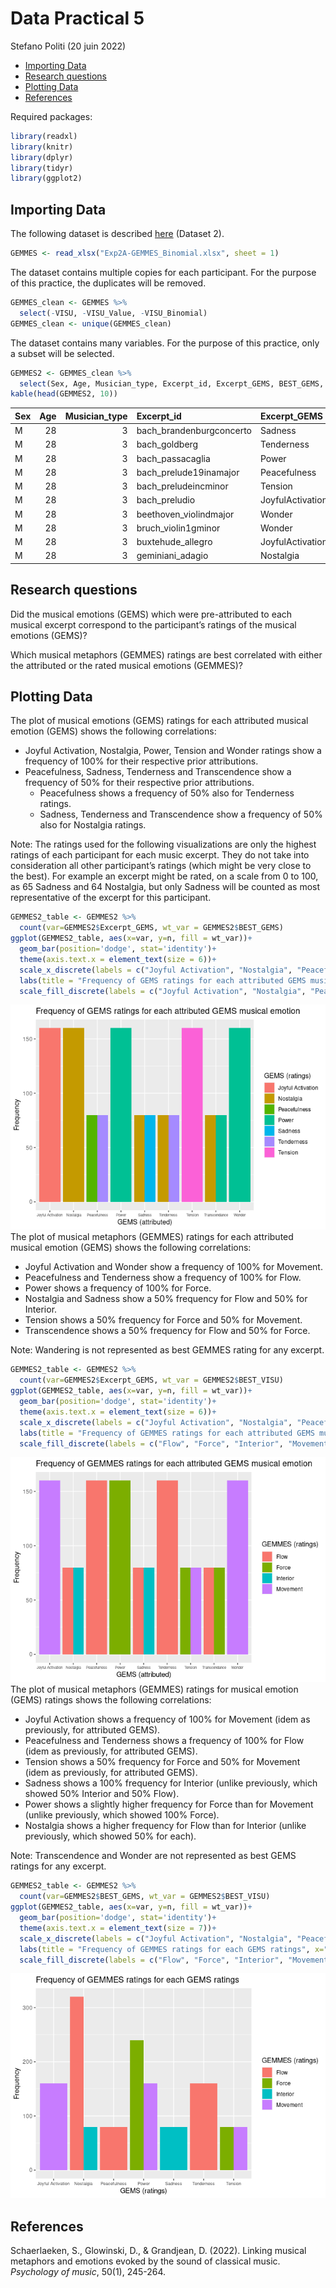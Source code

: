Data Practical 5
================
Stefano Politi
(20 juin 2022)

-   [Importing Data](#importing-data)
-   [Research questions](#research-questions)
-   [Plotting Data](#plotting-data)
-   [References](#references)

Required packages:

``` r
library(readxl)
library(knitr)
library(dplyr)
library(tidyr)
library(ggplot2)
```

## Importing Data

The following dataset is described
[here](https://github.com/StefPo21/IntroDataScience/tree/main/3_data/2_Data.md#Importing-External-Data)
(Dataset 2).

``` r
GEMMES <- read_xlsx("Exp2A-GEMMES_Binomial.xlsx", sheet = 1)
```

The dataset contains multiple copies for each participant. For the
purpose of this practice, the duplicates will be removed.

``` r
GEMMES_clean <- GEMMES %>%
  select(-VISU, -VISU_Value, -VISU_Binomial)
GEMMES_clean <- unique(GEMMES_clean)
```

The dataset contains many variables. For the purpose of this practice,
only a subset will be selected.

``` r
GEMMES2 <- GEMMES_clean %>%
  select(Sex, Age, Musician_type, Excerpt_id, Excerpt_GEMS, BEST_GEMS, BEST_VA, BEST_VISU)
kable(head(GEMMES2, 10))
```

| Sex | Age | Musician_type | Excerpt_id               | Excerpt_GEMS     | BEST_GEMS             | BEST_VA    | BEST_VISU     |
|:----|----:|--------------:|:-------------------------|:-----------------|:----------------------|:-----------|:--------------|
| M   |  28 |             3 | bach_brandenburgconcerto | Sadness          | GEMS_Nostalgia        | VA_Arousal | VISU_Flow     |
| M   |  28 |             3 | bach_goldberg            | Tenderness       | GEMS_Tenderness       | VA_Valence | VISU_Flow     |
| M   |  28 |             3 | bach_passacaglia         | Power            | GEMS_Power            | VA_Arousal | VISU_Force    |
| M   |  28 |             3 | bach_prelude19inamajor   | Peacefulness     | GEMS_Tenderness       | VA_Valence | VISU_Flow     |
| M   |  28 |             3 | bach_preludeincminor     | Tension          | GEMS_Tension          | VA_Valence | VISU_Movement |
| M   |  28 |             3 | bach_preludio            | JoyfulActivation | GEMS_JoyfulActivation | VA_Valence | VISU_Movement |
| M   |  28 |             3 | beethoven_violindmajor   | Wonder           | GEMS_Power            | VA_Valence | VISU_Movement |
| M   |  28 |             3 | bruch_violin1gminor      | Wonder           | GEMS_Power            | VA_Arousal | VISU_Movement |
| M   |  28 |             3 | buxtehude_allegro        | JoyfulActivation | GEMS_JoyfulActivation | VA_Valence | VISU_Movement |
| M   |  28 |             3 | geminiani_adagio         | Nostalgia        | GEMS_Nostalgia        | VA_Valence | VISU_Flow     |

## Research questions

Did the musical emotions (GEMS) which were pre-attributed to each
musical excerpt correspond to the participant’s ratings of the musical
emotions (GEMS)?

Which musical metaphors (GEMMES) ratings are best correlated with either
the attributed or the rated musical emotions (GEMMES)?

## Plotting Data

The plot of musical emotions (GEMS) ratings for each attributed musical
emotion (GEMS) shows the following correlations:

-   Joyful Activation, Nostalgia, Power, Tension and Wonder ratings show
    a frequency of 100% for their respective prior attributions.
-   Peacefulness, Sadness, Tenderness and Transcendence show a frequency
    of 50% for their respective prior attributions.
    -   Peacefulness shows a frequency of 50% also for Tenderness
        ratings.
    -   Sadness, Tenderness and Transcendence show a frequency of 50%
        also for Nostalgia ratings.

Note: The ratings used for the following visualizations are only the
highest ratings of each participant for each music excerpt. They do not
take into consideration all other participant’s ratings (which might be
very close to the best). For example an excerpt might be rated, on a
scale from 0 to 100, as 65 Sadness and 64 Nostalgia, but only Sadness
will be counted as most representative of the excerpt for this
participant.

``` r
GEMMES2_table <- GEMMES2 %>%
  count(var=GEMMES2$Excerpt_GEMS, wt_var = GEMMES2$BEST_GEMS)
ggplot(GEMMES2_table, aes(x=var, y=n, fill = wt_var))+
  geom_bar(position='dodge', stat='identity')+
  theme(axis.text.x = element_text(size = 6))+
  scale_x_discrete(labels = c("Joyful Activation", "Nostalgia", "Peacefulness", "Power", "Sadness", "Tenderness", "Tension", "Transcendance", "Wonder"))+
  labs(title = "Frequency of GEMS ratings for each attributed GEMS musical emotion", x="GEMS (attributed)", y="Frequency", fill = "GEMS (ratings)")+
  scale_fill_discrete(labels = c("Joyful Activation", "Nostalgia", "Peacefulness", "Power", "Sadness", "Tenderness", "Tension", "Transcendance", "Wonder"))
```

![](6_DataVisualisation2_files/figure-gfm/GEMS-1.png)<!-- --> The plot
of musical metaphors (GEMMES) ratings for each attributed musical
emotion (GEMS) shows the following correlations:

-   Joyful Activation and Wonder show a frequency of 100% for Movement.
-   Peacefulness and Tenderness show a frequency of 100% for Flow.
-   Power shows a frequency of 100% for Force.
-   Nostalgia and Sadness show a 50% frequency for Flow and 50% for
    Interior.
-   Tension shows a 50% frequency for Force and 50% for Movement.
-   Transcendence shows a 50% frequency for Flow and 50% for Force.

Note: Wandering is not represented as best GEMMES rating for any
excerpt.

``` r
GEMMES2_table <- GEMMES2 %>%
  count(var=GEMMES2$Excerpt_GEMS, wt_var = GEMMES2$BEST_VISU)
ggplot(GEMMES2_table, aes(x=var, y=n, fill = wt_var))+
  geom_bar(position='dodge', stat='identity')+
  theme(axis.text.x = element_text(size = 6))+
  scale_x_discrete(labels = c("Joyful Activation", "Nostalgia", "Peacefulness", "Power", "Sadness", "Tenderness", "Tension", "Transcendance", "Wonder"))+
  labs(title = "Frequency of GEMMES ratings for each attributed GEMS musical emotion", x="GEMS (attributed)", y="Frequency", fill = "GEMMES (ratings)")+
  scale_fill_discrete(labels = c("Flow", "Force", "Interior", "Movement"))
```

![](6_DataVisualisation2_files/figure-gfm/GEMSattr_GEMMES-1.png)<!-- -->
The plot of musical metaphors (GEMMES) ratings for musical emotion
(GEMS) ratings shows the following correlations:

-   Joyful Activation shows a frequency of 100% for Movement (idem as
    previously, for attributed GEMS).
-   Peacefulness and Tenderness shows a frequency of 100% for Flow (idem
    as previously, for attributed GEMS).
-   Tension shows a 50% frequency for Force and 50% for Movement (idem
    as previously, for attributed GEMS).
-   Sadness shows a 100% frequency for Interior (unlike previously,
    which showed 50% Interior and 50% Flow).
-   Power shows a slightly higher frequency for Force than for Movement
    (unlike previously, which showed 100% Force).
-   Nostalgia shows a higher frequency for Flow than for Interior
    (unlike previously, which showed 50% for each).

Note: Transcendence and Wonder are not represented as best GEMS ratings
for any excerpt.

``` r
GEMMES2_table <- GEMMES2 %>%
  count(var=GEMMES2$BEST_GEMS, wt_var = GEMMES2$BEST_VISU)
ggplot(GEMMES2_table, aes(x=var, y=n, fill = wt_var))+
  geom_bar(position='dodge', stat='identity')+
  theme(axis.text.x = element_text(size = 7))+
  scale_x_discrete(labels = c("Joyful Activation", "Nostalgia", "Peacefulness", "Power", "Sadness", "Tenderness", "Tension"))+
  labs(title = "Frequency of GEMMES ratings for each GEMS ratings", x="GEMS (ratings)", y="Frequency", fill = "GEMMES (ratings)")+
  scale_fill_discrete(labels = c("Flow", "Force", "Interior", "Movement"))
```

![](6_DataVisualisation2_files/figure-gfm/GEMSratings_GEMMES-1.png)<!-- -->

## References

Schaerlaeken, S., Glowinski, D., & Grandjean, D. (2022). Linking musical
metaphors and emotions evoked by the sound of classical music.
*Psychology of music*, 50(1), 245-264.
